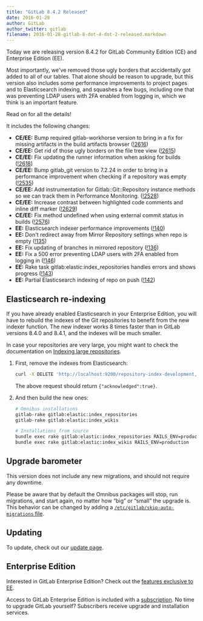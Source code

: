 ```yaml
---
title: "GitLab 8.4.2 Released"
date: 2016-01-28
author: GitLab
author_twitter: gitlab
filename: 2016-01-28-gitlab-8-dot-4-dot-2-released.markdown
---
```


Today we are releasing version 8.4.2 for GitLab Community Edition (CE) and
Enterprise Edition (EE).

Most importantly, we've removed those ugly borders that accidentally got added
to all of our tables. That alone should be reason to upgrade, but this version
also includes some performance improvements to project pages and to
Elasticsearch indexing, and squashes a few bugs, including one that was
preventing LDAP users with 2FA enabled from logging in, which we think is an
important feature.

Read on for all the details!

<!-- more -->

It includes the following changes:

- **CE/EE:** Bump required gitlab-workhorse version to bring in a fix for
  missing artifacts in the build artifacts browser ([!2616])
- **CE/EE:** Get rid of those ugly borders on the file tree view ([!2615])
- **CE/EE:** Fix updating the runner information when asking for builds
  ([!2618])
- **CE/EE:** Bump gitlab_git version to 7.2.24 in order to bring in a
  performance improvement when checking if a repository was empty ([!2535])
- **CE/EE:** Add instrumentation for Gitlab::Git::Repository instance methods so
  we can track them in Performance Monitoring. ([!2528])
- **CE/EE:** Increase contrast between highlighted code comments and inline diff
  marker ([!2629])
- **CE/EE:** Fix method undefined when using external commit status in builds
  ([!2576])
- **EE:** Elasticsearch indexer performance improvements ([!140])
- **EE:** Don't redirect away from Mirror Repository settings when repo is empty
  ([!135])
- **EE:** Fix updating of branches in mirrored repository ([!136])
- **EE:** Fix a 500 error preventing LDAP users with 2FA enabled from logging in
  ([!146])
- **EE:** Rake task gitlab:elastic:index_repositories handles errors and shows
  progress ([!143])
- **EE:** Partial Elasticsearch indexing of repo on push ([!142])

[!2528]: https://gitlab.com/gitlab-org/gitlab-ce/merge_requests/2528
[!2535]: https://gitlab.com/gitlab-org/gitlab-ce/merge_requests/2535
[!2576]: https://gitlab.com/gitlab-org/gitlab-ce/merge_requests/2576
[!2615]: https://gitlab.com/gitlab-org/gitlab-ce/merge_requests/2615
[!2616]: https://gitlab.com/gitlab-org/gitlab-ce/merge_requests/2616
[!2618]: https://gitlab.com/gitlab-org/gitlab-ce/merge_requests/2618
[!2629]: https://gitlab.com/gitlab-org/gitlab-ce/merge_requests/2629
[!135]: https://gitlab.com/gitlab-org/gitlab-ee/merge_requests/135
[!136]: https://gitlab.com/gitlab-org/gitlab-ee/merge_requests/136
[!140]: https://gitlab.com/gitlab-org/gitlab-ee/merge_requests/140
[!142]: https://gitlab.com/gitlab-org/gitlab-ee/merge_requests/142
[!143]: https://gitlab.com/gitlab-org/gitlab-ee/merge_requests/143
[!146]: https://gitlab.com/gitlab-org/gitlab-ee/merge_requests/146

## Elasticsearch re-indexing

If you have already enabled Elasticsearch in your Enterprise Edition, you will
have to rebuild the indexes of the Git repositories to benefit from the new
indexer function. The new indexer works 8 times faster than in GitLab versions
8.4.0 and 8.4.1, and the indexes will be much smaller.

In case your repositories are very large, you might want to check the
documentation on [Indexing large repositories][es-large-index].

[es-large-index]: http://doc.gitlab.com/ee/integration/elasticsearch.html#indexing-large-repositories "Elasticsearch - Indexing large repositories"

1.  First, remove the indexes from Elasticsearch:

    ```bash
    curl -X DELETE 'http://localhost:9200/repository-index-development,projectwiki-index-development/'
    ```

    The above request should return `{"acknowledged":true}`.

1.  And then build the new ones:

    ```bash
    # Omnibus installations
    gitlab-rake gitlab:elastic:index_repositories
    gitlab-rake gitlab:elastic:index_wikis

    # Installations from source
    bundle exec rake gitlab:elastic:index_repositories RAILS_ENV=production
    bundle exec rake gitlab:elastic:index_wikis RAILS_ENV=production
    ```

## Upgrade barometer

This version does not include any new migrations, and should not require any
downtime.

Please be aware that by default the Omnibus packages will stop, run migrations,
and start again, no matter how “big” or “small” the upgrade is. This behavior
can be changed by adding a [`/etc/gitlab/skip-auto-migrations`
file](http://doc.gitlab.com/omnibus/update/README.html).

## Updating

To update, check out our [update page](https://about.gitlab.com/update).

## Enterprise Edition

Interested in GitLab Enterprise Edition? Check out the [features exclusive to
EE](http://about.gitlab.com/features/#enterprise).

Access to GitLab Enterprise Edition is included with a [subscription](http://www.gitlab.com/subscription/).
No time to upgrade GitLab yourself? Subscribers receive upgrade and installation
services.
